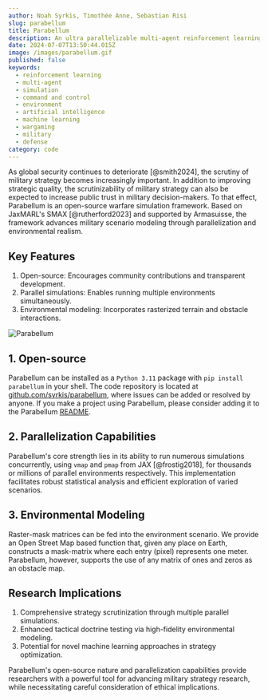 ```yaml
---
author: Noah Syrkis, Timothée Anne, Sebastian Risi
slug: parabellum
title: Parabellum
description: An ultra parallelizable multi-agent reinforcement learning environment.
date: 2024-07-07T13:50:44.015Z
image: /images/parabellum.gif
published: false
keywords:
  - reinforcement learning
  - multi-agent
  - simulation
  - command and control
  - environment
  - artificial intelligence
  - machine learning
  - wargaming
  - military
  - defense
category: code
---
```


As global security continues to deteriorate [@smith2024], the scrutiny of military strategy becomes increasingly important. In addition to improving strategic quality, the scrutinizability of military strategy can also be expected to increase public trust in military decision-makers. To that effect, Parabellum is an open-source warfare simulation framework. Based on JaxMARL's SMAX [@rutherford2023] and supported by Armasuisse, the framework advances military scenario modeling through parallelization and environmental realism.

## Key Features

1. Open-source: Encourages community contributions and transparent development.
2. Parallel simulations: Enables running multiple environments simultaneously.
3. Environmental modeling: Incorporates rasterized terrain and obstacle interactions.

![Parabellum](/images/parabellum.gif)

## 1. Open-source

Parabellum can be installed as a `Python 3.11` package with `pip install parabellum` in your shell. The code repository is located at [github.com/syrkis/parabellum](https://github.com/syrkis/parabellum), where issues can be added or resolved by anyone. If you make a project using Parabellum, please consider adding it to the Parabellum [README](https://github.com/syrkis/parabellum/blob/main/README.md).

## 2. Parallelization Capabilities

Parabellum's core strength lies in its ability to run numerous simulations concurrently, using `vmap` and `pmap` from JAX [@frostig2018], for thousands or millions of parallel environments respectively. This implementation facilitates robust statistical analysis and efficient exploration of varied scenarios.

## 3. Environmental Modeling

Raster-mask matrices can be fed into the environment scenario. We provide an Open Street Map based function that, given any place on Earth, constructs a mask-matrix where each entry (pixel) represents one meter. Parabellum, however, supports the use of any matrix of ones and zeros as an obstacle map.

## Research Implications

1. Comprehensive strategy scrutinization through multiple parallel simulations.
2. Enhanced tactical doctrine testing via high-fidelity environmental modeling.
3. Potential for novel machine learning approaches in strategy optimization.

Parabellum's open-source nature and parallelization capabilities provide researchers with a powerful tool for advancing military strategy research, while necessitating careful consideration of ethical implications.